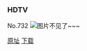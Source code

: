 ### HDTV
No.732
![图片不见了~~~](https://imgs.xkcd.com/comics/hdtv.png)

[原址](https://xkcd.com//732) [下载](https://imgs.xkcd.com/comics/hdtv.png)

